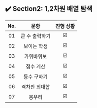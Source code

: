 ## ✔️ Section2: 1,2차원 배열 탐색

| No. |      문항      | 진행 상황 |
| :-: | :------------: | :-------: |
| 01  | 큰 수 출력하기 |    ☑️     |
| 02  |  보이는 학생   |    ☑️     |
| 03  |   가위바위보   |    ☑️     |
| 04  |   점수 계산    |    ☑️     |
| 05  |  등수 구하기   |    ☑️     |
| 06  | 격차판 최대합  |    ☑️     |
| 07  |     봉우리     |    ☑️     |
